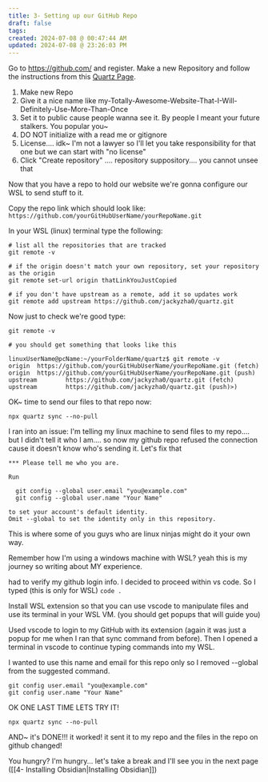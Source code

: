 ```yaml
---
title: 3- Setting up our GitHub Repo
draft: false
tags: 
created: 2024-07-08 @ 00:47:44 AM
updated: 2024-07-08 @ 23:26:03 PM
---
```

 
Go to https://github.com/ and register. Make a new Repository and follow the instructions from this [Quartz Page](https://quartz.jzhao.xyz/setting-up-your-GitHub-repository). 

1. Make new Repo
2. Give it a nice name like my-Totally-Awesome-Website-That-I-Will-Definitely-Use-More-Than-Once 
3. Set it to public cause people wanna see it. By people I meant your future stalkers. You popular you~
4. DO NOT initialize with a read me or gitignore 
5. License.... idk~ I'm not a lawyer so I'll let you take responsibility for that one but we can start with "no license"
6. Click "Create repository" .... repository suppository.... you cannot unsee that 

Now that you have a repo to hold our website we're gonna configure our WSL to send stuff to it.

Copy the repo link which should look like: `https://github.com/yourGitHubUserName/yourRepoName.git`

In your WSL (linux) terminal type the following:
```
# list all the repositories that are tracked
git remote -v
 
# if the origin doesn't match your own repository, set your repository as the origin
git remote set-url origin thatLinkYouJustCopied
 
# if you don't have upstream as a remote, add it so updates work
git remote add upstream https://github.com/jackyzha0/quartz.git
```

Now just to check we're good type:
```
git remote -v

# you should get something that looks like this

linuxUserName@pcName:~/yourFolderName/quartz$ git remote -v
origin  https://github.com/yourGitHubUserName/yourRepoName.git (fetch)
origin  https://github.com/yourGitHubUserName/yourRepoName.git (push)
upstream        https://github.com/jackyzha0/quartz.git (fetch)
upstream        https://github.com/jackyzha0/quartz.git (push)>)
```

OK~ time to send our files to that repo now:

```
npx quartz sync --no-pull
```

I ran into an issue: I'm telling my linux machine to send files to my repo.... but I didn't tell it who I am.... so now my github repo refused the connection cause it doesn't know who's sending it. Let's fix that

```
*** Please tell me who you are.

Run

  git config --global user.email "you@example.com"
  git config --global user.name "Your Name"

to set your account's default identity.
Omit --global to set the identity only in this repository.
```

This is where some of you guys who are linux ninjas might do it your own way.

Remember how I'm using a windows machine with WSL? yeah this is my journey so writing about MY experience.

 had to verify my github login info. I decided to proceed within vs code. So I typed (this is only for WSL) `code .`

Install WSL extension so that you can use vscode to manipulate files and use its terminal in your WSL VM. (you should get popups that will guide you)

Used vscode to login to my GitHub with its extension (again it was just a popup for me when I ran that sync command from before). Then I opened a terminal in vscode to continue typing commands into my WSL. 

I wanted to use this name and email for this repo only so I removed --global from the suggested command.
```
git config user.email "you@example.com"
git config user.name "Your Name"
```

OK ONE LAST TIME LETS TRY IT!
```
npx quartz sync --no-pull
```

AND~ it's DONE!!! it worked! it sent it to my repo and the files in the repo on github changed!

You hungry? I'm hungry... let's take a break and I'll see you in the next page ([[4- Installing Obsidian|Installing Obsidian]])

